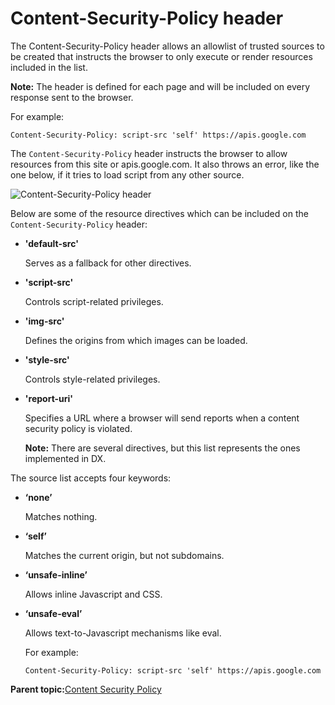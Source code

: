 # Content-Security-Policy header

The Content-Security-Policy header allows an allowlist of trusted sources to be created that instructs the browser to only execute or render resources included in the list.

**Note:** The header is defined for each page and will be included on every response sent to the browser.

For example:

```
Content-Security-Policy: script-src 'self' https://apis.google.com
```

The `Content-Security-Policy` header instructs the browser to allow resources from this site or apis.google.com. It also throws an error, like the one below, if it tries to load script from any other source.

![Content-Security-Policy header](../images/csp-browser-error.png)

Below are some of the resource directives which can be included on the `Content-Security-Policy` header:

-   **'default-src'**

    Serves as a fallback for other directives.


-   **'script-src'**

    Controls script-related privileges.


-   **'img-src'**

    Defines the origins from which images can be loaded.

-   **'style-src'**

    Controls style-related privileges.

-   **'report-uri'**

    Specifies a URL where a browser will send reports when a content security policy is violated.

    **Note:** There are several directives, but this list represents the ones implemented in DX.


The source list accepts four keywords:

-   **‘none’**

    Matches nothing.

-   **‘self’**

    Matches the current origin, but not subdomains.

-   **‘unsafe-inline’**

    Allows inline Javascript and CSS.

-   **‘unsafe-eval’**

    Allows text-to-Javascript mechanisms like eval.

    For example:

    ```
    Content-Security-Policy: script-src 'self' https://apis.google.com
    ```


**Parent topic:**[Content Security Policy](../security/content_security_policy.md)

